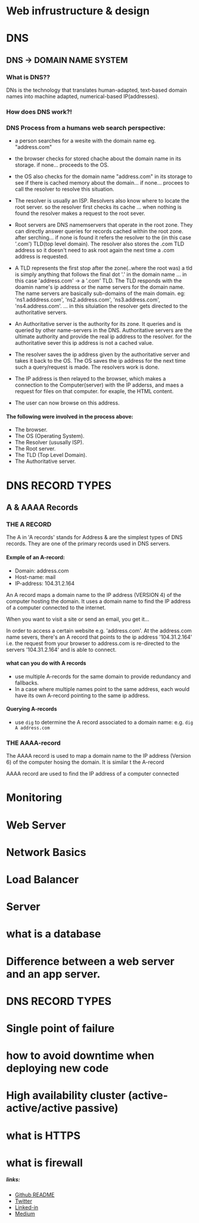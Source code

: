 # Web infrustructure & design
# DNS
## DNS -> DOMAIN NAME SYSTEM
### What is DNS??
DNs is the technology that translates human-adapted, text-based domain names into machine adapted, numerical-based IP(addresses).
### How does DNS work?!
### DNS Process from a humans web search perspective:
* a person searches for a wesite with the domain name eg. "address.com"

* the browser checks for stored chache about the domain name in its storage. if none... proceeds to the OS.

* the OS also checks for the domain name "address.com" in its storage to see if there is cached memory about the domain... if none... procees to call the resolver to resolve this situation.

* The resolver is usually an ISP. Resolvers also know where to locate the root server. so the resolver first checks its cache ... when nothing is found the resolver makes a request to the root sever.

* Root servers are DNS namemservers that operate in the root zone. They can directly answer queries for records cached within the root zone. after serching... if none is found it refers the resolver to the (in this case '.com') TLD(top level domain). The resolver also stores the .com TLD address so it doesn't need to ask root again the next time a .com address is requested.

* A TLD represents the first stop after the zone(..where the root was) a tld is simply anything that follows the final dot '.' in the domain name ... in this case 'address.com' -> a '.com' TLD. The TLD responds with the doamin name's ip address or the name servers for the domain name. The name servers are basically sub-domains of the main domain. eg: 'ns1.adddress.com', 'ns2.address.com', 'ns3.address.com', 'ns4.address.com'. ... in this situiation the resolver gets directed to the authoritative servers.

* An Authoritative server is the authority for its zone. It queries and is queried by other name-servers in the DNS. Authoritative servers are the ultimate authority and provide the real ip address to the resolver. for the authoritative sever this ip address is not a cached value. 

* The resolver saves the ip address given by the authoritative server and takes it back to the OS. The OS saves the ip address for the next time such a query/request is made. The resolvers work is done.

* The IP address is then relayed to the browser, which makes a connection to the Computer(server) with the IP adderss, and maes a request for files on that computer. for exaple, the HTML content.

* The user can now browse on this address. 

#### The following were involved in the process above:
* The browser.
* The OS (Operating System).
* The Resolver (ususally ISP).
* The Root server.
* The TLD (Top Level Domain).
* The Authoritative server.


# DNS RECORD TYPES
## A & AAAA Records
### THE A RECORD
The A in 'A records' stands for Address & are the simplest 
types of DNS records. They are one of the primary records used in DNS servers.

#### Exmple of an A-record:
* Domain: address.com
* Host-name: mail
* IP-address: 104.31.2.164

An A record maps a domain name to the IP address (VERSION 4) of the computer hosting the domain. It uses a domain name to find the IP address of a computer connected to the internet.

When you want to visit a site or send an email, you get it...

In order to access a certain website e.g. 'address.com'. At 
the address.com name severs, there's an A record that points 
to the ip address '104.31.2.164' i.e. the request from your 
browser to address.com is re-directed to the servers '104.31.2.164' 
and is able to connect.

#### what can you do with A records

* use multiple A-records for the same domain to provide redundancy and fallbacks.
* In a case where multiple names point to the same address, each would have its own A-record pointing to the same ip address.

#### Querying A-records
* use `dig` to determine the A record associated to a domain name:
e.g. `dig A address.com`


### THE AAAA-record
The AAAA record is used to map a domain name to the IP address
(Version 6) of the computer hosing the domain. It is similar t the A-record

AAAA record are used to find the IP address of a computer 
connected 


# Monitoring


# Web Server


# Network Basics


# Load Balancer


# Server


# what is a database


# Difference between a web server and an app server.


# DNS RECORD TYPES
<!-- Done -->

# Single point of failure


# how to avoid downtime when deploying new code 


# High availability cluster (active-active/active passive)


# what is HTTPS


# what is firewall






##### links:
* <a href="https://github.com/Iano-theDev/dev-ops/tree/main/web_infr_design">Github README</a>
* <a href="https://twitter.com/Ian_Kamande_W">Twitter</a>
* <a href="https://www.linkedin.com/in/ian-w-kamande/">Linked-in</a>
* <a href="https://medium.com/@sinceianmike">Medium</a>
